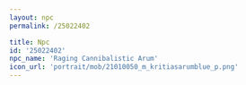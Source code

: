 ```yaml
---
layout: npc
permalink: /25022402

title: Npc
id: '25022402'
npc_name: 'Raging Cannibalistic Arum'
icon_url: 'portrait/mob/21010050_m_kritiasarumblue_p.png'
---
```

